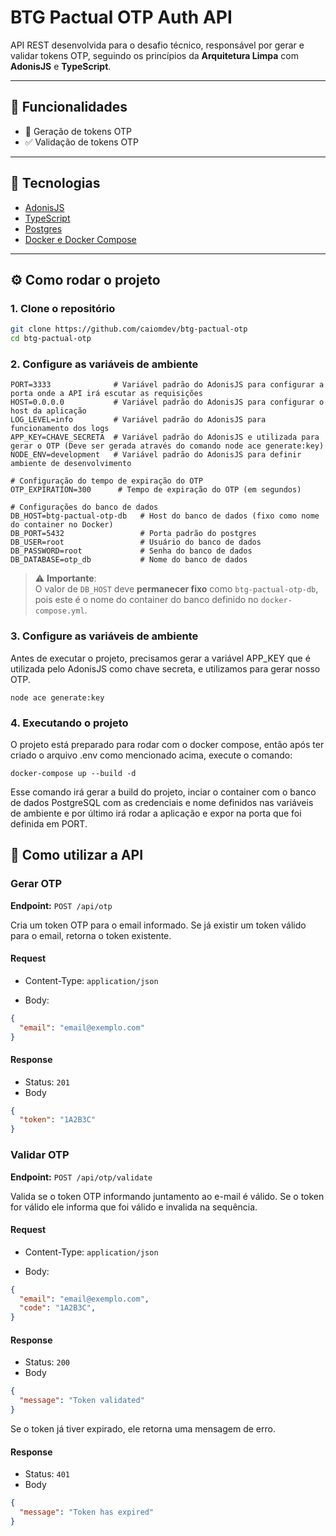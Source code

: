 # BTG Pactual OTP Auth API

API REST desenvolvida para o desafio técnico, responsável por gerar e validar tokens OTP, seguindo os princípios da **Arquitetura Limpa** com **AdonisJS** e **TypeScript**.

---

## 📌 Funcionalidades

- 🔐 Geração de tokens OTP
- ✅ Validação de tokens OTP

---

## 🚀 Tecnologias

- [AdonisJS](https://adonisjs.com/)
- [TypeScript](https://www.typescriptlang.org/)
- [Postgres](https://www.postgresql.org/)
- [Docker e Docker Compose](https://docs.docker.com/)

---

## ⚙️ Como rodar o projeto

### 1. Clone o repositório
```bash
git clone https://github.com/caiomdev/btg-pactual-otp
cd btg-pactual-otp
```

### 2. Configure as variáveis de ambiente
```
PORT=3333              # Variável padrão do AdonisJS para configurar a porta onde a API irá escutar as requisições
HOST=0.0.0.0           # Variável padrão do AdonisJS para configurar o host da aplicação
LOG_LEVEL=info         # Variável padrão do AdonisJS para funcionamento dos logs
APP_KEY=CHAVE_SECRETA  # Variável padrão do AdonisJS e utilizada para gerar o OTP (Deve ser gerada através do comando node ace generate:key)
NODE_ENV=development   # Variável padrão do AdonisJS para definir ambiente de desenvolvimento

# Configuração do tempo de expiração do OTP
OTP_EXPIRATION=300      # Tempo de expiração do OTP (em segundos)

# Configurações do banco de dados
DB_HOST=btg-pactual-otp-db   # Host do banco de dados (fixo como nome do container no Docker)
DB_PORT=5432                 # Porta padrão do postgres
DB_USER=root                 # Usuário do banco de dados
DB_PASSWORD=root             # Senha do banco de dados
DB_DATABASE=otp_db           # Nome do banco de dados
```
> ⚠️ **Importante**:  
> O valor de `DB_HOST` deve **permanecer fixo** como `btg-pactual-otp-db`, pois este é o nome do container do banco definido no `docker-compose.yml`.

### 3. Configure as variáveis de ambiente
Antes de executar o projeto, precisamos gerar a variável APP_KEY que é utilizada pelo AdonisJS como chave secreta, e utilizamos para gerar nosso OTP.
```
node ace generate:key
```

### 4. Executando o projeto
O projeto está preparado para rodar com o docker compose, então após ter criado o arquivo .env como mencionado acima, execute o comando:
```
docker-compose up --build -d
```
Esse comando irá gerar a build do projeto, inciar o container com o banco de dados PostgreSQL com as credenciais e nome definidos nas variáveis de ambiente e por último irá rodar a aplicação e expor na porta que foi definida em PORT.

## 📮 Como utilizar a API

### Gerar OTP
**Endpoint:** `POST /api/otp`

Cria um token OTP para o email informado. Se já existir um token válido para o email, retorna o token existente.

#### Request

- Content-Type: `application/json`

- Body:

```json
{
  "email": "email@exemplo.com"
}
```

#### Response
- Status: `201`
- Body
```json
{
  "token": "1A2B3C"
}
```

### Validar OTP
**Endpoint:** `POST /api/otp/validate`

Valida se o token OTP informando juntamento ao e-mail é válido. Se o token for válido ele informa que foi válido e invalida na sequência.

#### Request

- Content-Type: `application/json`

- Body:

```json
{
  "email": "email@exemplo.com",
  "code": "1A2B3C",
}
```

#### Response
- Status: `200`
- Body
```json
{
  "message": "Token validated"
}
```

Se o token já tiver expirado, ele retorna uma mensagem de erro.
#### Response
- Status: `401`
- Body
```json
{
  "message": "Token has expired"
}
```
